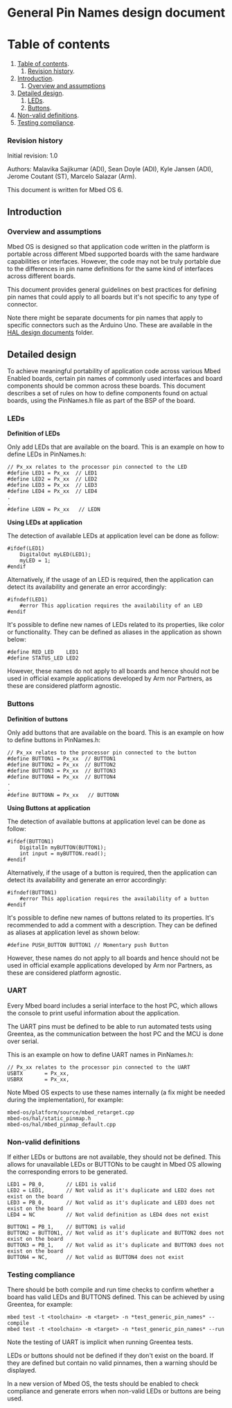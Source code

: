 # General Pin Names design document

# Table of contents

1. [Table of contents](#table-of-contents).
    1. [Revision history](#revision-history).
1. [Introduction](#introduction).
    1. [Overview and assumptions](#overview-and-assumptions)
1. [Detailed design](#detailed-design).
    1. [LEDs](#leds).
    1. [Buttons](#buttons).
1. [Non-valid definitions](#non-valid-definitions).
1. [Testing compliance](#testing-compliance).


### Revision history

Initial revision: 1.0

Authors: Malavika Sajikumar (ADI), Sean Doyle (ADI), Kyle Jansen (ADI), Jerome Coutant (ST), Marcelo Salazar (Arm).

This document is written for Mbed OS 6.

## Introduction

### Overview and assumptions

Mbed OS is designed so that application code written in the platform is portable across different Mbed supported boards with the same hardware capabilities or interfaces. However, the code may not be truly portable due to the differences in pin name definitions for the same kind of interfaces across different boards. 

This document provides general guidelines on best practices for defining pin names that could apply to all boards but it's not specific to any type of connector.

Note there might be separate documents for pin names that apply to specific connectors such as the Arduino Uno. These are available in the [HAL design documents](./) folder.

## Detailed design

To achieve meaningful portability of application code across various Mbed Enabled boards, certain pin names of commonly used interfaces and board components should be common across these boards. This document describes a set of rules on how to define components found on actual boards, using the PinNames.h file as part of the BSP of the board.

### LEDs

**Definition of LEDs**

Only add LEDs that are available on the board. This is an example on how to define LEDs in PinNames.h:

    // Px_xx relates to the processor pin connected to the LED
    #define LED1 = Px_xx  // LED1
    #define LED2 = Px_xx  // LED2  
    #define LED3 = Px_xx  // LED3  
    #define LED4 = Px_xx  // LED4  
    .  
    .  
    #define LEDN = Px_xx   // LEDN

**Using LEDs at application**

The detection of available LEDs at application level can be done as follow:

    #ifdef(LED1)
        DigitalOut myLED(LED1);
        myLED = 1;
    #endif 

Alternatively, if the usage of an LED is required, then the application can detect its availability and generate an error accordingly:

    #ifndef(LED1)
        #error This application requires the availability of an LED
    #endif 

It's possible to define new names of LEDs related to its properties, like color or functionality. They can be defined as aliases in the application as shown below:

    #define RED_LED    LED1
    #define STATUS_LED LED2 

However, these names do not apply to all boards and hence should not be used in official example applications developed by Arm nor Partners, as these are considered platform agnostic.

### Buttons

**Definition of buttons**

Only add buttons that are available on the board. This is an example on how to define buttons in PinNames.h:

    // Px_xx relates to the processor pin connected to the button  
    #define BUTTON1 = Px_xx  // BUTTON1  
    #define BUTTON2 = Px_xx  // BUTTON2  
    #define BUTTON3 = Px_xx  // BUTTON3  
    #define BUTTON4 = Px_xx  // BUTTON4   
    .  
    .  
    #define BUTTONN = Px_xx   // BUTTONN  

**Using Buttons at application**

The detection of available buttons at application level can be done as follow:

    #ifdef(BUTTON1)
        DigitalIn myBUTTON(BUTTON1);
        int input = myBUTTON.read();
    #endif 

Alternatively, if the usage of a button is required, then the application can detect its availability and generate an error accordingly:

    #ifndef(BUTTON1)
        #error This application requires the availability of a button
    #endif 

It's possible to define new names of buttons related to its properties. It's recommended to add a comment with a description. They can be defined as aliases at application level as shown below:

    #define PUSH_BUTTON BUTTON1 // Momentary push Button

However, these names do not apply to all boards and hence should not be used in official example applications developed by Arm nor Partners, as these are considered platform agnostic.

### UART

Every Mbed board includes a serial interface to the host PC, which allows the console to print useful information about the application.

The UART pins must be defined to be able to run automated tests using Greentea, as the communication between the host PC and the MCU is done over serial.

This is an example on how to define UART names in PinNames.h:

    // Px_xx relates to the processor pin connected to the UART
    USBTX       = Px_xx,
    USBRX       = Px_xx,

Note Mbed OS expects to use these names internally (a fix might be needed during the implementation), for example:

    mbed-os/platform/source/mbed_retarget.cpp
    mbed-os/hal/static_pinmap.h
    mbed-os/hal/mbed_pinmap_default.cpp

### Non-valid definitions

If either LEDs or buttons are not available, they should not be defined.
This allows for unavailable LEDs or BUTTONs to be caught in Mbed OS allowing the corresponding errors to be generated.
   
    LED1 = PB_0,       // LED1 is valid
    LED2 = LED1,       // Not valid as it's duplicate and LED2 does not exist on the board
    LED3 = PB_0,       // Not valid as it's duplicate and LED3 does not exist on the board
    LED4 = NC          // Not valid definition as LED4 does not exist

    BUTTON1 = PB_1,    // BUTTON1 is valid
    BUTTON2 = BUTTON1, // Not valid as it's duplicate and BUTTON2 does not exist on the board  
    BUTTON3 = PB_1,    // Not valid as it's duplicate and BUTTON3 does not exist on the board  
    BUTTON4 = NC,      // Not valid as BUTTON4 does not exist


### Testing compliance

There should be both compile and run time checks to confirm whether a board has valid LEDs and BUTTONS defined. This can be achieved by using Greentea, for example:

    mbed test -t <toolchain> -m <target> -n *test_generic_pin_names* --compile
    mbed test -t <toolchain> -m <target> -n *test_generic_pin_names* --run

Note the testing of UART is implicit when running Greentea tests.

LEDs or buttons should not be defined if they don't exist on the board. If they are defined but contain no valid pinnames, then a warning should be displayed.

In a new version of Mbed OS, the tests should be enabled to check compliance and generate errors when non-valid LEDs or buttons are being used.

